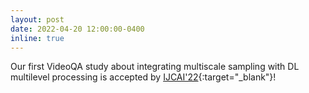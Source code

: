 ```yaml
---
layout: post
date: 2022-04-20 12:00:00-0400
inline: true
---
```


Our first VideoQA study about integrating multiscale sampling with DL multilevel processing is accepted by [IJCAI'22](https://wangchongyang.ai/assets/pdf/Multi_Level_Hierarchical_Network_with_Multi_Scale_Sampling_for_Video_Question_Answering___IJCAI22.pdf){:target="\_blank"}!